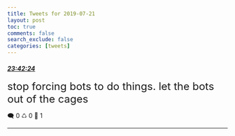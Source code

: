 ```yaml
---
title: Tweets for 2019-07-21
layout: post
toc: true
comments: false
search_exclude: false
categories: [tweets]
---
```



#### <a href = "https://twitter.com/deepfates/status/1153178461021696000">*23:42:24*</a>

<font size="5">stop forcing bots to do things. let the bots out of the cages</font>



🗨️ 0 ♺ 0 🤍  1   

---
    
            


